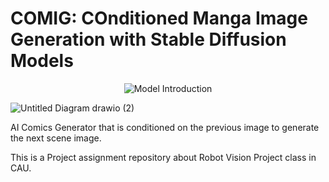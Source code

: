 # COMIG: COnditioned Manga Image Generation with Stable Diffusion Models

<p align="center">
  <img src="https://github.com/ArfiTech/CCGM-Conditioned-Comics-Generate-Model/assets/60423885/79c2dfaa-493a-40ec-98c8-3b47b88238e5" alt="Model Introduction">
</p>


![Untitled Diagram drawio (2)](https://github.com/ArfiTech/CCGM-Conditioned-Comics-Generate-Model/assets/60423885/210c2633-15b3-48e3-9c1f-dd17f01e9977)

AI Comics Generator that is conditioned on the previous image to generate the next scene image.

This is a Project assignment repository about Robot Vision Project class in CAU.
